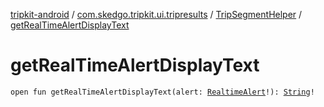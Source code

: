 [tripkit-android](../../index.md) / [com.skedgo.tripkit.ui.tripresults](../index.md) / [TripSegmentHelper](index.md) / [getRealTimeAlertDisplayText](./get-real-time-alert-display-text.md)

# getRealTimeAlertDisplayText

`open fun getRealTimeAlertDisplayText(alert: `[`RealtimeAlert`](../../com.skedgo.tripkit.common.model/-realtime-alert/index.md)`!): `[`String`](https://kotlinlang.org/api/latest/jvm/stdlib/kotlin/-string/index.html)`!`